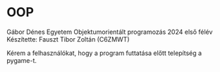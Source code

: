 # OOP
Gábor Dénes Egyetem Objektumorientált programozás 2024 első félév
Készítette: Fauszt Tibor Zoltán (C6ZMWT)

Kérem a felhasználókat, hogy a program futtatása előtt telepítség a pygame-t. 
